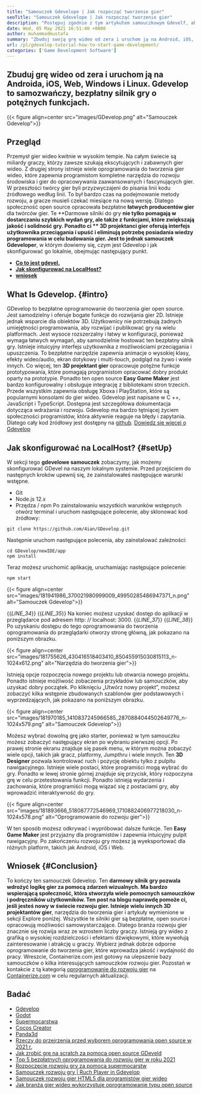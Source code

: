 ```yaml
---
title: "Samouczek Gdevelope | Jak rozpocząć tworzenie gier" 
seoTitle: "Samouczek Gdevelope | Jak rozpocząć tworzenie gier" 
description: "Postępuj zgodnie z tym artykułem samouczkowym Gdevelf, aby zacząć od tworzenia gier wideo. Gdeveloping jest samowystarczalny i nie wymaga żadnych umiejętności programowania, aby od tego zacząć." 
date: Wed, 05 May 2021 16:51:40 +0000
author: muhammadmustafa
summary: "Zbuduj swoją grę wideo od zera i uruchom ją na Android, iOS, Web, Windows i Linux. Gdevelop to samozwańczy, bezpłatny silnik gry o potężnych funkcjach." 
url: /pl/gdevelop-tutorial-how-to-start-game-development/
categories: ['Game Development Software']
---
```


## Zbuduj grę wideo od zera i uruchom ją na Androida, iOS, Web, Windows i Linux. Gdevelop to samozwańczy, bezpłatny silnik gry o potężnych funkcjach.

{{< figure align=center src="images/GDevelop.png" alt="Samouczek Gdevelop">}}


## Przegląd
Przemysł gier wideo kwitnie w wysokim tempie. Na całym świecie są miliardy graczy, którzy zawsze szukają ekscytujących i zabawnych gier wideo. Z drugiej strony istnieje wiele oprogramowania do tworzenia gier wideo, które zapewnia programistom kompletne narzędzia do rozwoju środowiska i gier do opracowywania zaawansowanych i fascynujących gier. W przeszłości twórcy gier byli przyzwyczajeni do pisania linii kodu źródłowego według linii. To był bardzo czas na podejmowanie metody rozwoju, a gracze musieli czekać miesiące na nową wersję. Dlatego społeczność open source opracowała bezpłatne  **łatwych producentów gier**  dla twórców gier.
Te **Darmowe silniki do gry  **nie tylko pomagają w dostarczaniu szybkich wydań gry, ale także z funkcjami, które zwiększają jakość i solidność gry. Ponadto ci **  3D projektanci gier  **oferują interfejs użytkownika przeciągania i upuść i eliminują potrzebę posiadania wiedzy programowania w celu budowania gier. Jest to jednak**   samouczek Gdeveloper**, w którym dowiemy się, czym jest Gdevelop i jak skonfigurować go lokalnie, obejmując następujący punkt.
  * **[Co to jest gdevel.][1]**
  * **[Jak skonfigurować na LocalHost?][2]**
  * **[wniosek][3]**

##  **What Is Gdevelop.**    {#intro}
GDevelop to bezpłatne oprogramowanie do tworzenia gier open source. Jest samodzielny i oferuje bogate funkcje do rozwijania gier 2D. Istnieje jednak wsparcie dla obiektów 3D. Użytkownicy nie potrzebują żadnych umiejętności programowania, aby rozwijać i publikować gry na wielu platformach. Jest wysoce rozszerzalny i łatwy w konfiguracji, ponieważ wymaga łatwych wymagań, aby samodzielnie hostować ten bezpłatny silnik gry. Istnieje intuicyjny interfejs użytkownika z możliwościami przeciągania i upuszczenia. To bezpłatne narzędzie zapewnia animacje o wysokiej klasy, efekty wideo/audio, ekran dotykowy i multi-touch, podgląd na żywo i wiele innych. Co więcej, ten  **3D projektant gier**  opracowuje potężne funkcje prototypowania, które pomagają programistom opracować dobry produkt oparty na prototypie.
Ponadto ten open source  **Easy Game Maker**  jest bardzo konfigurowalny i obsługuje integrację z bibliotekami stron trzecich. Przede wszystkim zapewnia obsługę Xboxa i PlayStation, które są popularnymi konsolami do gier wideo. Gdevelop jest napisane w C ++, JavaScript i TypeScript. Dostępna jest szczegółowa dokumentacja dotycząca wdrażania i rozwoju. Gdevelop ma bardzo tętniącej życiem społeczności programistów, która aktywnie reaguje na błędy i zapytania. Dlatego cały kod źródłowy jest dostępny na [github][4].
[Dowiedz się więcej o Gdevelop][5]

##  **Jak skonfigurować na LocalHost?**    {#setUp}
W sekcji tego  **gdevelowe samouczek**  zobaczymy, jak możemy skonfigurować GDevel na naszym lokalnym systemie. Przed przejściem do następnych kroków upewnij się, że zainstalowałeś następujące warunki wstępne.
  * Git
  * Node.js 12.x
  * Przędza / npm
Po zainstalowaniu wszystkich warunków wstępnych otwórz terminal i uruchom następujące polecenie, aby sklonować kod źródłowy:
```
git clone https://github.com/4ian/GDevelop.git
```
Następnie uruchom następujące polecenia, aby zainstalować zależności:
```
cd GDevelop/newIDE/app
npm install
```
Teraz możesz uruchomić aplikację, uruchamiając następujące polecenie:
```
npm start
```

{{< figure align=center src="images/181941986_370021980999009_49950285486947371_n.png" alt="Samouczek Gdevelop">}}

{{_LINE_34_}}
{{_LINE_35_}}
    Na koniec możesz uzyskać dostęp do aplikacji w przeglądarce pod adresem http: // localhost: 3000.
{{_LINE_37_}}
{{_LINE_38_}}
Po uzyskaniu dostępu do tego oprogramowania do tworzenia oprogramowania do przeglądarki otworzy stronę główną, jak pokazano na poniższym obrazku.

{{< figure align=center src="images/181755626_430416518403410_850455915030815113_n-1024x612.png" alt="Narzędzia do tworzenia gier">}}

Istnieją opcje rozpoczęcia nowego projektu lub otwarcia nowego projektu. Ponadto istnieje możliwość zobaczenia przykładów lub samouczków, aby uzyskać dobry początek.
Po kliknięciu „Utwórz nowy projekt”, możesz zobaczyć kilka wstępnie zbudowanych szablonów gier podstawowych i wyprzedzających, jak pokazano na poniższym obrazku.

{{< figure align=center src="images/181970185_1410837245966585_2870884044502649776_n-1024x579.png" alt="Samouczek Gdevelop">}}

Możesz wybrać dowolną grę jako starter, ponieważ w tym samouczku możesz zobaczyć następujący ekran po wybraniu pierwszej opcji. Po prawej stronie ekranu znajduje się pasek menu, w którym można zobaczyć wiele opcji, takich jak gracz, platformy, Jumpthru i wiele innych. Ten  **3D Designer**  pozwala kontrolować ruch i pozycję obiektu tylko z pulpitu nawigacyjnego. Istnieje wiele postaci, które programiści mogą wybrać do gry. Ponadto w lewej stronie górnej znajduje się przycisk, który rozpoczyna grę w celu przetestowania funkcji. Ponadto istnieją wydarzenia i zachowania, które programiści mogą wiązać się z postaciami gry, aby wprowadzić interaktywność do gry.

{{< figure align=center src="images/181893666_518087772546969_1710882406977218030_n-1024x578.png" alt="Oprogramowanie do rozwoju gier">}}

W ten sposób możesz odkrywać i wypróbować dalsze funkcje. Ten  **Easy Game Maker**  jest przyjazny dla programistów i zapewnia intuicyjny pulpit nawigacyjny. Po zakończeniu rozwoju gry możesz ją wyeksportować dla różnych platform, takich jak Android, iOS i Web.

##  **Wniosek**    {#Conclusion}
To kończy ten samouczek Gdevelop. Ten **darmowy silnik gry  **pozwala wdrożyć logikę gier za pomocą zdarzeń wizualnych. Ma bardzo wspierającą społeczność, która stworzyła wiele pomocnych samouczków i podręczników użytkowników. Ten post na blogu naprawdę pomoże ci, jeśli jesteś nowy w świecie rozwoju gier. Istnieje wielu innych**   3D projektantów gier**, narzędzia do tworzenia gier i artykuły wymienione w sekcji Explore poniżej. Wszystkie te silniki gier są bezpłatne, open source i opracowują możliwości samowystarczające. Dlatego branża rozwoju gier znacznie się rozwija wraz ze wzrostem liczby graczy. Istnieją gry wideo z grafiką o wysokiej rozdzielczości i efektami dźwiękowymi, które wywołują zainteresowanie i atrakcję u graczy. Wybierz jednak dobrze odporne oprogramowanie do tworzenia gier, które wprowadza jakość i wydajność do pracy.
Wreszcie, Containerize.com jest gotowy na ulepszenie bazy samouczków o kilka interesujących samouczków rozwoju gier. Pozostań w kontakcie z tą kategorią [oprogramowanie do rozwoju gier][6] na [Containerize.com][7] w celu regularnych aktualizacji.

## Badać
  * [Gdevelop][8]
  * [Godot][9]
  * [Supermocarstwa][10]
  * [Cocos Creator][11]
  * [Panda3d][12]
  * [Rzeczy do przejrzenia przed wyborem oprogramowania open source w 2021 r.][13]
  * [Jak zrobić grę na scratch za pomocą open source GDeveld][14]
  * [Top 5 bezpłatnych oprogramowania do rozwoju gier w roku 2021][15]
  * [Rozpoczęcie rozwoju gry za pomocą supermocarstw][16]
  * [Samouczek rozwoju gry | Ruch Player in Gdevelop][17]
  * [Samouczek rozwoju gier HTML5 dla programistów gier wideo][18]
  * [Jak branża gier wideo wykorzystuje oprogramowanie typu open source][19]

  
[1]: #intro
[2]: #setup
[3]: #Conclusion
[4]: https://github.com/4ian/GDevelop
[5]: https://gdevelop-app.com/
[6]: https://products.containerize.com/game-development-software
[7]: https://www.containerize.com/
[8]: https://products.containerize.com/game-development-software/gdevelop/
[9]: https://products.containerize.com/game-development-software/godot/
[10]: https://products.containerize.com/game-development-software/superpowers/
[11]: https://products.containerize.com/game-development-software/cocos-creator/
[12]: https://products.containerize.com/game-development-software/panda3d/
[13]: https://blog.containerize.com/cmdb-software/things-to-review-before-opting-open-source-software-in-2021/
[14]: https://blog.containerize.com/game-development-software/how-to-make-a-game-on-scratch-using-open-source-gdevelop/
[15]: https://blog.containerize.com/game-development-software/top-5-free-game-development-software-in-the-year-2021/
[16]: https://blog.containerize.com/game-development-software/superpowers-animation-getting-started-with-game-development/
[17]: https://blog.containerize.com/game-development-software/game-development-tutorial-player-movement-in-gdevelop/
[18]: https://blog.containerize.com/2021/05/19/html5-game-development-tutorial-for-video-game-programmers/
[19]: https://blog.containerize.com/2021/05/07/how-video-gaming-industry-leveraging-open-source-software/
